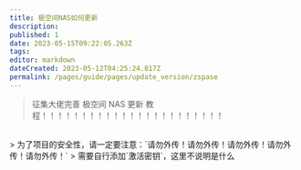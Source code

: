 ```yaml
---
title: 极空间NAS如何更新
description:
published: 1
date: 2023-05-15T09:22:05.263Z
tags:
editor: markdown
dateCreated: 2023-05-12T04:25:24.817Z
permalink: /pages/guide/pages/update_version/zspase
---
```


> 征集大佬完善 极空间 NAS 更新 教程！！！！！！！！！！！！！！！！！！！！！！！

<br>
> 为了项目的安全性，请一定要注意：`请勿外传！请勿外传！请勿外传！请勿外传！请勿外传！`
> 需要自行添加`激活密钥`，这里不说明是什么
<br>
